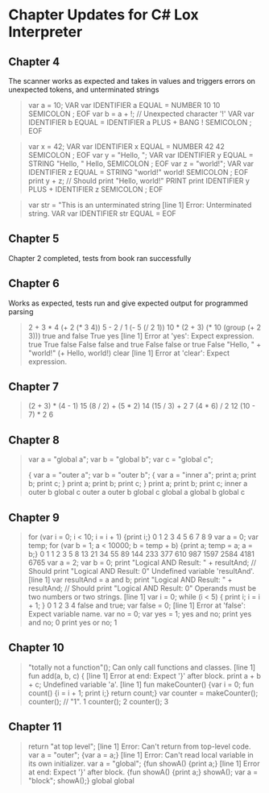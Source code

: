 # Chapter Updates for C# Lox Interpreter

## Chapter 4
The scanner works as expected and takes in values and triggers errors on unexpected tokens, and unterminated strings

> var a = 10;
VAR var
IDENTIFIER a
EQUAL =
NUMBER 10 10
SEMICOLON ;
EOF
> var b = a + !; // Unexpected character '!'
VAR var
IDENTIFIER b
EQUAL =
IDENTIFIER a
PLUS +
BANG !
SEMICOLON ;
EOF

> var x = 42;
VAR var
IDENTIFIER x
EQUAL =
NUMBER 42 42
SEMICOLON ;
EOF
> var y = "Hello, ";
VAR var
IDENTIFIER y
EQUAL =
STRING "Hello, " Hello,
SEMICOLON ;
EOF
> var z = "world!";
VAR var
IDENTIFIER z
EQUAL =
STRING "world!" world!
SEMICOLON ;
EOF
> print y + z; // Should print "Hello, world!"
PRINT print
IDENTIFIER y
PLUS +
IDENTIFIER z
SEMICOLON ;
EOF

> var str = "This is an unterminated string
[line 1] Error: Unterminated string.
VAR var
IDENTIFIER str
EQUAL =
EOF

## Chapter 5
Chapter 2 completed, tests from book ran successfully

## Chapter 6
Works as expected, tests run and give expected output for programmed parsing
> 2 + 3 * 4
(+ 2 (* 3 4))
> 5 - 2 / 1
(- 5 (/ 2 1))
> 10 * (2 + 3)
(* 10 (group (+ 2 3)))
> true and false
True
> yes
[line 1] Error at 'yes': Expect expression.
> true
True
> false
False
> false and true
False
> false or true
False
> "Hello, " + "world!"
(+ Hello,  world!)
> clear
[line 1] Error at 'clear': Expect expression.
>

## Chapter 7
> (2 + 3) * (4 - 1)
15
> (8 / 2) + (5 * 2)
14
> (15 / 3) + 2
7
> (4 * 6) / 2
12
> (10 - 7) * 2
6

## Chapter 8
> var a = "global a"; var b = "global b"; var c = "global c";
>
> { var a = "outer a"; var b = "outer b"; { var a = "inner a"; print a; print b; print c; } print a; print b; print c; } print a; print b; print c;
inner a
outer b
global c
outer a
outer b
global c
global a
global b
global c
>
> 
## Chapter 9
> for (var i = 0; i < 10; i = i + 1) {print i;}
0
1
2
3
4
5
6
7
8
9
> var a = 0; var temp; for (var b = 1; a < 10000; b = temp + b) {print a; temp = a; a = b;}
0
1
1
2
3
5
8
13
21
34
55
89
144
233
377
610
987
1597
2584
4181
6765
> var a = 2; var b = 0;
> print "Logical AND Result: " + resultAnd; // Should print "Logical AND Result: 0"
Undefined variable 'resultAnd'.
[line 1]
> var resultAnd = a and b;
> print "Logical AND Result: " + resultAnd; // Should print "Logical AND Result: 0"
Operands must be two numbers or two strings.
[line 1]
> var i = 0; while (i < 5) { print i; i = i + 1; }
0
1
2
3
4
> false and true;
> var false = 0;
[line 1] Error at 'false': Expect variable name.
> var no = 0;
> var yes = 1;
> yes and no;
> print yes and no;
0
> print yes or no;
1

## Chapter 10
> "totally not a function"();
Can only call functions and classes.
[line 1]
> fun add(a, b, c) {
[line 1] Error at end: Expect '}' after block.
>   print a + b + c;
Undefined variable 'a'.
[line 1]
> fun makeCounter() {var i = 0; fun count() {i = i + 1; print i;} return count;}
> var counter = makeCounter();
> counter(); // "1".
1
> counter();
2
> counter();
3
>

## Chapter 11
> return "at top level";
[line 1] Error: Can't return from top-level code.
> var a = "outer";
> {var a = a;}
[line 1] Error: Can't read local variable in its own initializer.
> var a = "global";
> {fun showA() {print a;}
[line 1] Error at end: Expect '}' after block.
> {fun showA() {print a;} showA(); var a = "block"; showA();}
global
global
>
